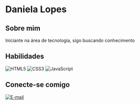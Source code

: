 # Daniela Lopes

## Sobre mim
Iniciante na área de tecnologia, sigo buscando conhecimento 




## Habilidades
![HTML5](https://img.shields.io/badge/HTML5-000?style=for-the-badge&logo=html5) ![CSS3](https://img.shields.io/badge/CSS3-000?style=for-the-badge&logo=css3&logoColor=264CE4) ![JavaScript](https://img.shields.io/badge/JavaScript-000?style=for-the-badge&logo=javascript)





## Conecte-se comigo 
[![E-mail](https://img.shields.io/badge/-Email-000?style=for-the-badge&logo=microsoft-outlook&logoColor=007BFF)](mailto:accdanigg@gmail.com)
